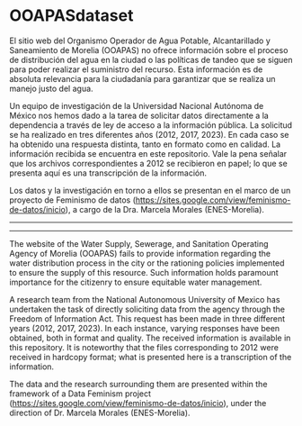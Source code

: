 # OOAPASdataset
El sitio web del Organismo Operador de Agua Potable, Alcantarillado y Saneamiento de Morelia (OOAPAS) no ofrece información sobre el proceso de distribución del agua en la ciudad o las políticas de tandeo que se siguen para poder realizar el suministro del recurso. Esta información es de absoluta relevancia para la ciudadanía para garantizar que se realiza un manejo justo del agua. 

Un equipo de investigación de la Universidad Nacional Autónoma de México nos hemos dado a la tarea de solicitar datos directamente a la dependencia a través de ley de acceso a la información pública. La solicitud se ha realizado en tres diferentes años (2012, 2017, 2023). En cada caso se ha obtenido una respuesta distinta, tanto en formato como en calidad. La información recibida se encuentra en este repositorio. Vale la pena señalar que los archivos correspondientes a 2012 se recibieron en papel; lo que se presenta aquí es una transcripción de la información. 

Los datos y la investigación en torno a ellos se presentan en el marco de un proyecto de Feminismo de datos (https://sites.google.com/view/feminismo-de-datos/inicio), a cargo de la Dra. Marcela Morales (ENES-Morelia). 

-------------------------------------------------------
-------------------------------------------------------
The website of the Water Supply, Sewerage, and Sanitation Operating Agency of Morelia (OOAPAS) fails to provide information regarding the water distribution process in the city or the rationing policies implemented to ensure the supply of this resource. Such information holds paramount importance for the citizenry to ensure equitable water management.

A research team from the National Autonomous University of Mexico has undertaken the task of directly soliciting data from the agency through the Freedom of Information Act. This request has been made in three different years (2012, 2017, 2023). In each instance, varying responses have been obtained, both in format and quality. The received information is available in this repository. It is noteworthy that the files corresponding to 2012 were received in hardcopy format; what is presented here is a transcription of the information.

The data and the research surrounding them are presented within the framework of a Data Feminism project (https://sites.google.com/view/feminismo-de-datos/inicio), under the direction of Dr. Marcela Morales (ENES-Morelia).
